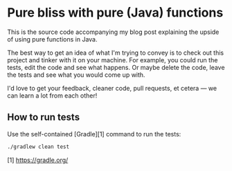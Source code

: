 # Pure bliss with pure (Java) functions

This is the source code accompanying my blog post explaining the upside of using pure functions in Java.

The best way to get an idea of what I'm trying to convey is to check out this project and tinker with it on your
machine. For example, you could run the tests, edit the code and see what happens. Or maybe delete the code, leave the
tests and see what you would come up with.

I'd love to get your feedback, cleaner code, pull requests, et cetera — we can learn a lot from each other!

## How to run tests

Use the self-contained [Gradle][1] command to run the tests:

```bash
./gradlew clean test
```

[1] https://gradle.org/

